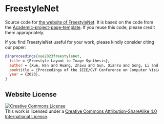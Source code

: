 # FreestyleNet

Source code for [the website of FreestyleNet](https://FreestyleNet.github.io).
It is based on the code from the [Academic-project-page-template](https://github.com/eliahuhorwitz/Academic-project-page-template). If you reuse this code, please credit them appropriately.

If you find FreestyleNet useful for your work, please kindly consider citing our paper:

```bibtex
@inproceedings{xue2023freestylenet,
  title = {Freestyle Layout-to-Image Synthesis},
  author = {Xue, Han and Huang, Zhiwu and Sun, Qianru and Song, Li and Zhang, Wenjun},
  booktitle = {Proceedings of the IEEE/CVF Conference on Computer Vision and Pattern Recognition (CVPR)}, 
  year = {2023},
}
```

## Website License
<a rel="license" href="http://creativecommons.org/licenses/by-sa/4.0/"><img alt="Creative Commons License" style="border-width:0" src="https://i.creativecommons.org/l/by-sa/4.0/88x31.png" /></a><br />This work is licensed under a <a rel="license" href="http://creativecommons.org/licenses/by-sa/4.0/">Creative Commons Attribution-ShareAlike 4.0 International License</a>.
